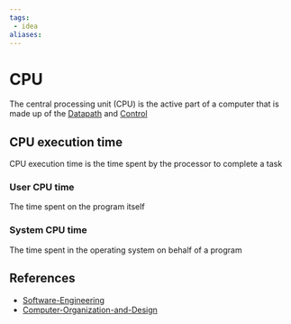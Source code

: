 ```yaml
---
tags:
 - idea
aliases:
---
```


# CPU

The central processing unit (CPU) is the active part of a computer that is made up of the [Datapath](Datapath.md) and [Control](Control.md)

## CPU execution time

CPU execution time is the time spent by the processor to complete a task

### User CPU time

The time spent on the program itself

### System CPU time
The time spent in the operating system on behalf of a program

## References

- [Software-Engineering](Software-Engineering.md)
- [Computer-Organization-and-Design](Computer-Organization-and-Design.md)
